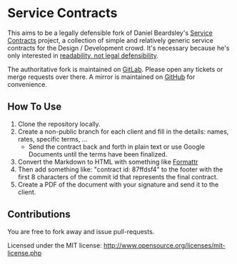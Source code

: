 # Service Contracts
This aims to be a legally defensible fork of Daniel Beardsley's [Service
Contracts](https://github.com/danielbeardsley/service_contracts) project, a
collection of simple and relatively generic service contracts for the Design /
Development crowd.  It's necessary because he's only interested in
[readability, not legal
defensibility](https://github.com/danielbeardsley/service_contracts/pull/3).

The authoritative fork is maintained on
[GitLab](https://gitlab.com/colan/service_contracts_legal).  Please open any
tickets or merge requests over there.  A mirror is maintained on
[GitHub](https://github.com/colans/service_contracts) for convenience.

## How To Use
1. Clone the repository locally.
2. Create a non-public branch for each client and fill in the details: names,
rates, specific terms, ...
	* Send the contract back and forth in plain text or use Google Documents
	  until the terms have been finalized.
3. Convert the Markdown to HTML with something like [Formattr](http://formattr.heroku.com)
4. Then add something like: "contract id: 87ffdsf4" to the footer with the
	 first 8 characters of the commit id that represents the final contract.
5. Create a PDF of the document with your signature and send it to the client.

## Contributions
You are free to fork away and issue pull-requests.


Licensed under the MIT license: http://www.opensource.org/licenses/mit-license.php
